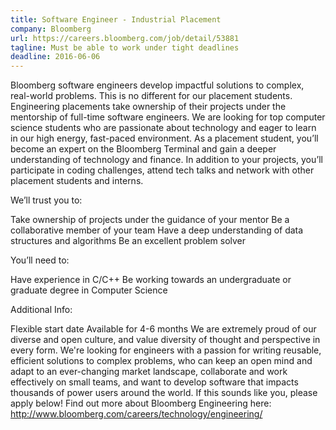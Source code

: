 ```yaml
---
title: Software Engineer - Industrial Placement
company: Bloomberg
url: https://careers.bloomberg.com/job/detail/53881
tagline: Must be able to work under tight deadlines
deadline: 2016-06-06
---
```


Bloomberg software engineers develop impactful solutions to complex, real-world problems. This is no different for our placement students. Engineering placements take ownership of their projects under the mentorship of full-time software engineers. We are looking for top computer science students who are passionate about technology and eager to learn in our high energy, fast-paced environment.
As a placement student, you’ll become an expert on the Bloomberg Terminal and gain a deeper understanding of technology and finance. In addition to your projects, you’ll participate in coding challenges, attend tech talks and network with other placement students and interns.

We’ll trust you to:

 Take ownership of projects under the guidance of your mentor
 Be a collaborative member of your team
 Have a deep understanding of data structures and algorithms
 Be an excellent problem solver

You’ll need to:

 Have experience in C/C++
 Be working towards an undergraduate or graduate degree in Computer Science

Additional Info:

 Flexible start date
 Available for 4-6 months
We are extremely proud of our diverse and open culture, and value diversity of thought and perspective in every form. We're looking for engineers with a passion for writing reusable, efficient solutions to complex problems, who can keep an open mind and adapt to an ever-changing market landscape, collaborate and work effectively on small teams, and want to develop software that impacts thousands of power users around the world. If this sounds like you, please apply below!
Find out more about Bloomberg Engineering here: http://www.bloomberg.com/careers/technology/engineering/
